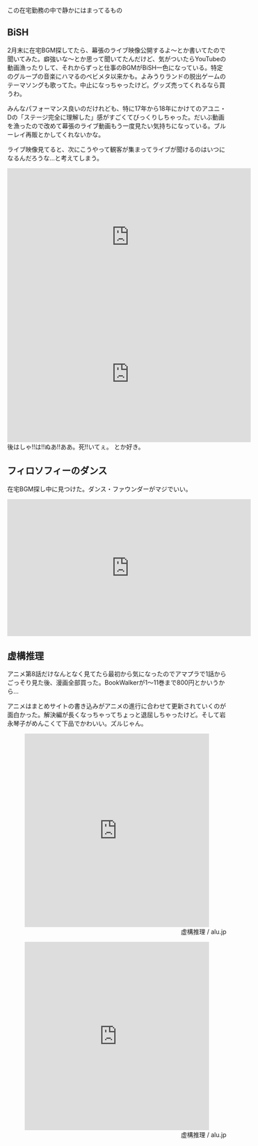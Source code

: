 この在宅勤務の中で静かにはまってるもの

## BiSH
2月末に在宅BGM探してたら、幕張のライブ映像公開するよ〜とか書いてたので聞いてみた。癖強いな〜とか思って聞いてたんだけど、気がついたらYouTubeの動画漁ったりして、それからずっと仕事のBGMがBiSH一色になっている。特定のグループの音楽にハマるのベビメタ以来かも。よみうりランドの脱出ゲームのテーマソングも歌ってた。中止になっちゃったけど。グッズ売ってくれるなら買うわ。

みんなパフォーマンス良いのだけれども、特に17年から18年にかけてのアユニ・Dの「ステージ完全に理解した」感がすごくてびっくりしちゃった。だいぶ動画を漁ったので改めて幕張のライブ動画もう一度見たい気持ちになっている。ブルーレイ再販とかしてくれないかな。

ライブ映像見てると、次にこうやって観客が集まってライブが聞けるのはいつになるんだろうな…と考えてしまう。


<iframe width="560" height="315" src="https://www.youtube.com/embed/yAXs8CcebU0" frameborder="0" allow="accelerometer; autoplay; encrypted-media; gyroscope; picture-in-picture" allowfullscreen></iframe>
<iframe width="560" height="315" src="https://www.youtube.com/embed/Jzg0oBf-47A" frameborder="0" allow="accelerometer; autoplay; encrypted-media; gyroscope; picture-in-picture" allowfullscreen></iframe>
後はしゃ!!は!!ぬあ!!ああ。死!!いてぇ。 とか好き。

## フィロソフィーのダンス
在宅BGM探し中に見つけた。ダンス・ファウンダーがマジでいい。

<iframe width="560" height="315" src="https://www.youtube.com/embed/m7SFHf-32nk" frameborder="0" allow="accelerometer; autoplay; encrypted-media; gyroscope; picture-in-picture" allowfullscreen></iframe>


## 虚構推理

アニメ第8話だけなんとなく見てたら最初から気になったのでアマプラで1話からごっそり見た後、漫画全部買った。BookWalkerが1〜11巻まで800円とかいうから…

アニメはまとめサイトの書き込みがアニメの進行に合わせて更新されていくのが面白かった。解決編が長くなっちゃってちょっと退屈しちゃったけど。そして岩永琴子がめんこくて下品でかわいい。ズルじゃん。

<style scoped>
  .alu-embed-iframe-esXgppsXkUCEPgLsRZdH {
    width: 424px !important;
    height: 445px;
  }
  @media screen and (max-width: 480px) {
    .alu-embed-iframe-esXgppsXkUCEPgLsRZdH {
      width: 318px !important;
      height: 333.75px;
    }
  }
  </style><iframe scrolling="no" class="alu-embed-iframe-esXgppsXkUCEPgLsRZdH" src="https://alu.jp/series/%E8%99%9A%E6%A7%8B%E6%8E%A8%E7%90%86/crop/embed/esXgppsXkUCEPgLsRZdH/0?referer=oembed" style="margin: auto; display: block; border-width: 0px;"></iframe><div class="alu-embed" style="
      max-width: 432px;
      text-align: right;
      margin: 0 auto;
  ">
      <a href="https://alu.jp/series/%E8%99%9A%E6%A7%8B%E6%8E%A8%E7%90%86/crop/esXgppsXkUCEPgLsRZdH/0" target="_blank" style="
      margin: 0 auto !important;
      display: inline-block;
      padding-top: 10px;
      font-size: 12px;
      color: #787c7b;
      text-decoration: none;
      text-align: right;
  ">
  虚構推理 / alu.jp
  </a>
  </div>

  <style scoped>
  .alu-embed-iframe-VKeQbtGBTgC4Svesl4bS {
    width: 424px !important;
    height: 433px;
  }
  @media screen and (max-width: 480px) {
    .alu-embed-iframe-VKeQbtGBTgC4Svesl4bS {
      width: 318px !important;
      height: 324.75px;
    }
  }
  </style><iframe scrolling="no" class="alu-embed-iframe-VKeQbtGBTgC4Svesl4bS" src="https://alu.jp/series/%E8%99%9A%E6%A7%8B%E6%8E%A8%E7%90%86/crop/embed/VKeQbtGBTgC4Svesl4bS/0?referer=oembed" style="margin: auto; display: block; border-width: 0px;"></iframe><div class="alu-embed" style="
      max-width: 432px;
      text-align: right;
      margin: 0 auto;
  ">
      <a href="https://alu.jp/series/%E8%99%9A%E6%A7%8B%E6%8E%A8%E7%90%86/crop/VKeQbtGBTgC4Svesl4bS/0" target="_blank" style="
      margin: 0 auto !important;
      display: inline-block;
      padding-top: 10px;
      font-size: 12px;
      color: #787c7b;
      text-decoration: none;
      text-align: right;
  ">
  虚構推理 / alu.jp
  </a>
  </div>
